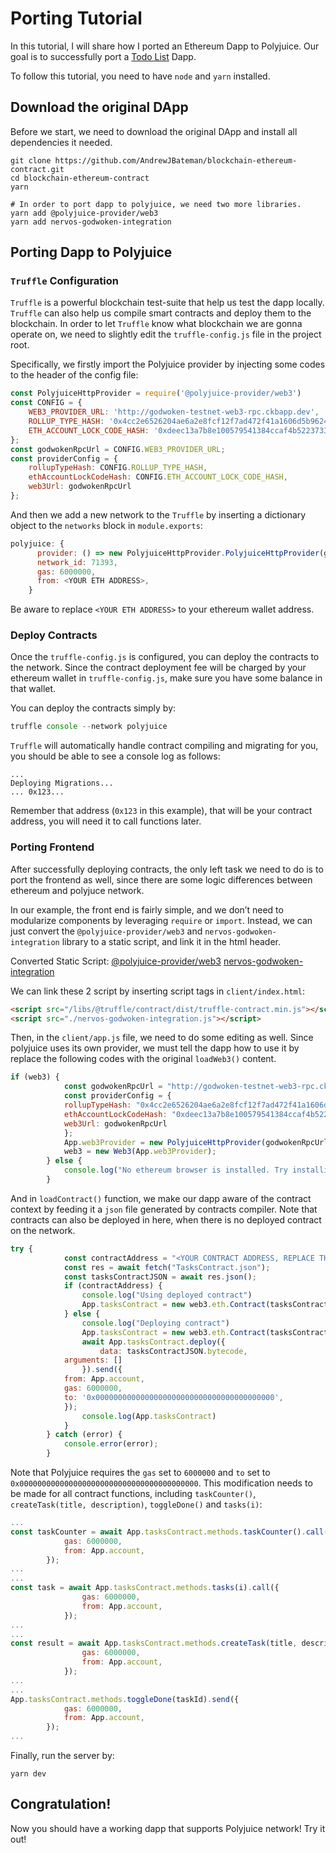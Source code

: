 # Porting Tutorial
In this tutorial, I will share how I ported an Ethereum Dapp to Polyjuice. Our goal is to successfully port a [Todo List](https://github.com/AndrewJBateman/blockchain-ethereum-contract) Dapp.

To follow this tutorial, you need to have `node` and `yarn` installed.

## Download the original DApp
Before we start, we need to download the original DApp and install all dependencies it needed.

```
git clone https://github.com/AndrewJBateman/blockchain-ethereum-contract.git
cd blockchain-ethereum-contract
yarn

# In order to port dapp to polyjuice, we need two more libraries.
yarn add @polyjuice-provider/web3
yarn add nervos-godwoken-integration
```

## Porting Dapp to Polyjuice
### `Truffle` Configuration
`Truffle` is a powerful blockchain test-suite that help us test the dapp locally. `Truffle` can also help us compile smart contracts and deploy them  to the blockchain. In order to let `Truffle` know what blockchain we are gonna operate on, we need to slightly edit the `truffle-config.js` file in the project root.

Specifically, we firstly import the Polyjuice provider by injecting some codes to the header of the config file:

```javascript
const PolyjuiceHttpProvider = require('@polyjuice-provider/web3')
const CONFIG = {
    WEB3_PROVIDER_URL: 'http://godwoken-testnet-web3-rpc.ckbapp.dev',
    ROLLUP_TYPE_HASH: '0x4cc2e6526204ae6a2e8fcf12f7ad472f41a1606d5b9624beebd215d780809f6a',
    ETH_ACCOUNT_LOCK_CODE_HASH: '0xdeec13a7b8e100579541384ccaf4b5223733e4a5483c3aec95ddc4c1d5ea5b22'
};
const godwokenRpcUrl = CONFIG.WEB3_PROVIDER_URL;
const providerConfig = {
    rollupTypeHash: CONFIG.ROLLUP_TYPE_HASH,
    ethAccountLockCodeHash: CONFIG.ETH_ACCOUNT_LOCK_CODE_HASH,
    web3Url: godwokenRpcUrl
};
```

And then we add a new network to the `Truffle` by inserting a dictionary object to the `networks` block in `module.exports`:

```javascript
polyjuice: {
	  provider: () => new PolyjuiceHttpProvider.PolyjuiceHttpProvider(godwokenRpcUrl, providerConfig),
	  network_id: 71393,
	  gas: 6000000,
	  from: <YOUR ETH ADDRESS>,
	}
```

Be aware to replace `<YOUR ETH ADDRESS>` to your ethereum wallet address.

### Deploy Contracts

Once the `truffle-config.js` is configured, you can deploy the contracts to the network. Since the contract deployment fee will be charged by your ethereum wallet in `truffle-config.js`, make sure you have some balance in that wallet.

You can deploy the contracts simply by:

```javascript
truffle console --network polyjuice
```

`Truffle` will automatically handle contract compiling and migrating for you, you should be able to see a console log as follows:

```
...
Deploying Migrations...
... 0x123...
```

Remember that address (`0x123` in this example), that will be your contract address, you will need it to call functions later.

### Porting Frontend

After successfully deploying contracts, the only left task we need to do is to port the frontend as well, since there are some logic differences between ethereum and polyjuce network.

In our example, the front end is fairly simple, and we don’t need to modularize components by leveraging `require` or `import`. Instead, we can just convert the `@polyjuice-provider/web3` and `nervos-godwoken-integration` library to a static script, and link it in the html header.

Converted Static Script:
[@polyjuice-provider/web3](https://github.com/Soptq/2021-Nervos-Broaden-the-Spectrum-task7/raw/main/app/client/polyjuice.js)
[nervos-godwoken-integration](https://github.com/Soptq/2021-Nervos-Broaden-the-Spectrum-task7/raw/main/app/client/nervos-godwoken-integration.js)

We can link these 2 script by inserting script tags in `client/index.html`:

```html
<script src="/libs/@truffle/contract/dist/truffle-contract.min.js"></script>
<script src="./nervos-godwoken-integration.js"></script>
```

Then, in the `client/app.js` file, we need to do some editing as well. Since polyjuice uses its own provider, we must tell the dapp how to use it by replace the following codes with the original `loadWeb3()` content.

```javascript
if (web3) {
			const godwokenRpcUrl = "http://godwoken-testnet-web3-rpc.ckbapp.dev"
			const providerConfig = {
    		rollupTypeHash: "0x4cc2e6526204ae6a2e8fcf12f7ad472f41a1606d5b9624beebd215d780809f6a",
    		ethAccountLockCodeHash: "0xdeec13a7b8e100579541384ccaf4b5223733e4a5483c3aec95ddc4c1d5ea5b22",
    		web3Url: godwokenRpcUrl
			};
			App.web3Provider = new PolyjuiceHttpProvider(godwokenRpcUrl, providerConfig);
			web3 = new Web3(App.web3Provider);
		} else {
			console.log("No ethereum browser is installed. Try installing MetaMask");
		}
```

And in `loadContract()` function, we make our dapp aware of the contract context by feeding it a `json` file generated by contracts compiler. Note that contracts can also be deployed in here, when there is no deployed contract on the network.

```javascript
try {
			const contractAddress = "<YOUR CONTRACT ADDRESS, REPLACE THIS IF YOU HAVE ALREADY DEPLOYED THE CONTRACT, LEAVE BLANK IF YOU DONT>"
			const res = await fetch("TasksContract.json");
			const tasksContractJSON = await res.json();
			if (contractAddress) {
				console.log("Using deployed contract")
				App.tasksContract = new web3.eth.Contract(tasksContractJSON.abi, contractAddress);
			} else {
				console.log("Deploying contract")
				App.tasksContract = new web3.eth.Contract(tasksContractJSON.abi);
				await App.tasksContract.deploy({
					data: tasksContractJSON.bytecode,
	        arguments: []
				}).send({
	        from: App.account,
	        gas: 6000000,
	        to: '0x0000000000000000000000000000000000000000',
	    	});
				console.log(App.tasksContract)
			}
		} catch (error) {
			console.error(error);
		}
```

Note that Polyjuice requires the `gas` set to `6000000` and `to` set to `0x0000000000000000000000000000000000000000`. This modification needs to be made for all contract functions, including `taskCounter()`, `createTask(title, description)`, `toggleDone()` and `tasks(i)`:

```javascript
...
const taskCounter = await App.tasksContract.methods.taskCounter().call({
			gas: 6000000,
			from: App.account,
		});
...
...
const task = await App.tasksContract.methods.tasks(i).call({
				gas: 6000000,
				from: App.account,
			});
...
...
const result = await App.tasksContract.methods.createTask(title, description).send({
				gas: 6000000,
				from: App.account,
			});
...
...
App.tasksContract.methods.toggleDone(taskId).send({
			gas: 6000000,
			from: App.account,
		});
...
```

Finally, run the server by:

```
yarn dev
```

## Congratulation!

Now you should have a working dapp that supports Polyjuice network! Try it out!

